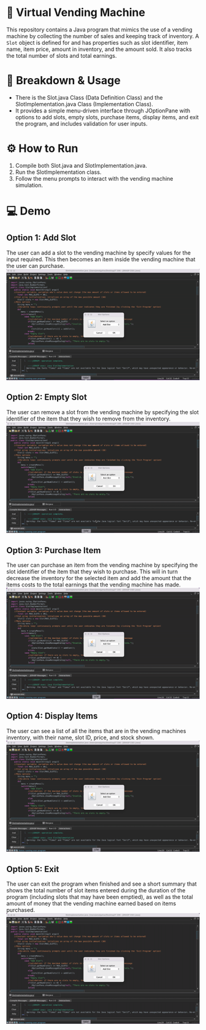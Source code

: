 # 🍬 Virtual Vending Machine
This repository contains a Java program that mimics the use of a vending machine by collecting the number of sales and keeping track of inventory. A `Slot` object is defined for and has properties such as slot identifier, item name, item price, amount in inventory, and the amount sold. It also tracks the total number of slots and total earnings. 

# 📝 Breakdown & Usage
* There is the Slot.java Class (Data Definition Class) and the SlotImplementation.java Class (Implementation Class).
* It provides a simple menu-driven interface through JOptionPane with options to add slots, empty slots, purchase items, display items, and exit the program, and includes validation for user inputs.

# ⚙️ How to Run
1. Compile both Slot.java and SlotImplementation.java.
2. Run the SlotImplementation class.
3. Follow the menu prompts to interact with the vending machine simulation.

# 💻 Demo 
## Option 1: Add Slot
  The user can add a slot to the vending machine by specify values for the input required. This then becomes an item inside the vending machine that the user can purchase. 
  ![](https://github.com/amalgohar/vending-machine/blob/main/demo-gifs/AddSlot.gif)

## Option 2: Empty Slot  
  The user can remove a slot from the vending machine by specifying the slot identifier of the item that they wish to remove from the inventory. 
  ![](https://github.com/amalgohar/vending-machine/blob/main/demo-gifs/EmptySlot.gif)
  
## Option 3: Purchase Item
  The user can purchase an item from the vending machine by specifying the slot identifier of the item that they wish to purchase. This will in turn decrease the inventory for the selected item and add the amount that the items costs to the total earnings that the vending machine has made.
  ![](https://github.com/amalgohar/vending-machine/blob/main/demo-gifs/PurchaseItem.gif)

## Option 4: Display Items
  The user can see a list of all the items that are in the vending machines inventory, with their name, slot ID, price, and stock shown. 
  ![](https://github.com/amalgohar/vending-machine/blob/main/demo-gifs/DisplayItems.gif)
  
## Option 5: Exit
  The user can exit the program when finished and see a short summary that shows the total number of slot items entered during the duration of the program (including slots that may have been emptied), as well as the total amount of money that the vending machine earned based on items purchased.
  ![](https://github.com/amalgohar/vending-machine/blob/main/demo-gifs/Exit.gif)
